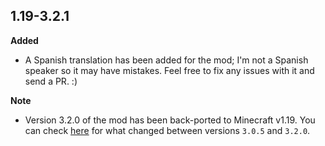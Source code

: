 ## 1.19-3.2.1

**Added**
- A Spanish translation has been added for the mod; I'm not a Spanish speaker so it may have mistakes. Feel free to fix any issues with it and send a PR. :)

**Note**
- Version 3.2.0 of the mod has been back-ported to Minecraft v1.19. You can check [here](https://modrinth.com/mod/forgotten-graves/changelog?g=1.19.2) for what changed between versions `3.0.5` and `3.2.0`.